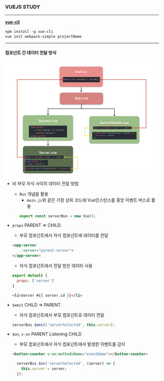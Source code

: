 ### VUEJS STUDY
---
[**vue-cli**](https://github.com/vuejs/vue-cli)

```cli
npm install -g vue-cli
vue init webpack-simple projectName
```

---

#### 컴포넌트 간 데이터 전달 방식

![Components data flow](vue-cli/src/assets/componentsdata.png)

- 비 부모 자식 사이의 데이터 전달 방법
  - `Bus` 개념을 활용
    - `main.js`와 같은 가장 상위 코드에 Vue인스턴스를 중앙 이벤트 버스로 활용
    ```js
    export const serverBus = new Vue();
    ```

- `props` PARENT => CHILD.
  - 부모 컴포넌트에서 자식 컴포넌트에 데이터를 전달
  ```html
  <app-server
      :server="parent-server">
  </app-server>
  ```
  - 자식 컴포넌트에서 전달 받은 데이터 사용
  ```js
  export default {
    props: ['server']
  }
  ```
  ```html
  <li>Server #{{ server.id }}</li>
  ```

- `$emit` CHILD => PARENT.
  - 자식 컴포넌트에서 부모 컴포넌트로 데이터 전달
  ```js
  serverBus.$emit('serverSelected', this.server);
  ```

- `$on`, `v-on` PARENT Listening CHILD
  - 부모 컴포넌트에서 자식 컴포넌트에서 발생한 이벤트를 감지
  ```html
  <button-counter v-on:methodsName="eventName"></button-counter>
  ```
  ```js
    serverBus.$on('serverSelected', (server) => {
      this.server = server;
    });
  ```
